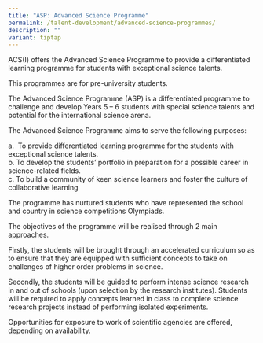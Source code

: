 ```yaml
---
title: "ASP: Advanced Science Programme"
permalink: /talent-development/advanced-science-programmes/
description: ""
variant: tiptap
---
```

ACS(I) offers the Advanced Science Programme to provide a differentiated learning programme for students with exceptional science talents.

This programmes are for pre-university students.


The Advanced Science Programme (ASP) is a differentiated programme to challenge and develop Years 5 – 6 students with special science talents and potential for the international science arena.

The Advanced Science Programme aims to serve the following purposes:

a\.   To provide differentiated learning programme for the students with exceptional science talents.   
b\.  To develop the students’ portfolio in preparation for a possible career in science-related fields.   
c\.  To build a community of keen science learners and foster the culture of collaborative learning

The programme has nurtured students who have represented the school and country in science competitions Olympiads.

The objectives of the programme will be realised through 2 main approaches.

Firstly, the students will be brought through an accelerated curriculum so as to ensure that they are equipped with sufficient concepts to take on challenges of higher order problems in science.

Secondly, the students will be guided to perform intense science research in and out of schools (upon selection by the research institutes). Students will be required to apply concepts learned in class to complete science research projects instead of performing isolated experiments.

Opportunities for exposure to work of scientific agencies are offered, depending on availability.